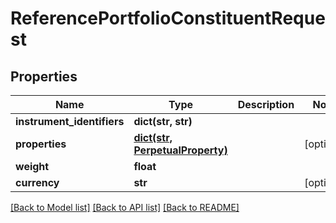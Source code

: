 # ReferencePortfolioConstituentRequest

## Properties
Name | Type | Description | Notes
------------ | ------------- | ------------- | -------------
**instrument_identifiers** | **dict(str, str)** |  | 
**properties** | [**dict(str, PerpetualProperty)**](PerpetualProperty.md) |  | [optional] 
**weight** | **float** |  | 
**currency** | **str** |  | [optional] 

[[Back to Model list]](../README.md#documentation-for-models) [[Back to API list]](../README.md#documentation-for-api-endpoints) [[Back to README]](../README.md)


